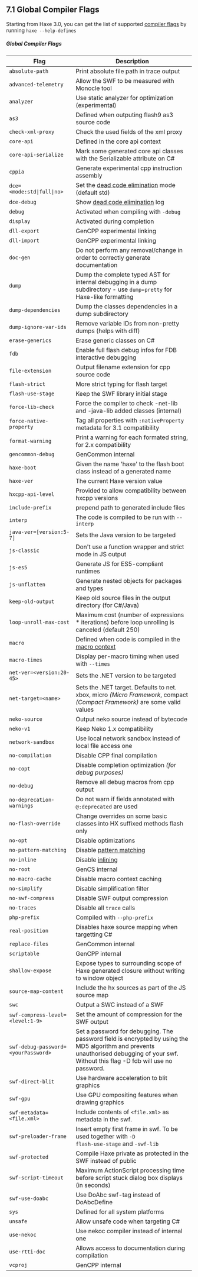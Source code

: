 ## 7.1 Global Compiler Flags

Starting from Haxe 3.0, you can get the list of supported [compiler flags](lf-condition-compilation.md) by running `haxe --help-defines`

##### Global Compiler Flags
 
 Flag  |  Description 
 --- | ---
<code>absolute-path</code>  |  Print absolute file path in trace output 
<code>advanced-telemetry</code>   |  Allow the SWF to be measured with Monocle tool 
<code>analyzer</code>   |  Use static analyzer for optimization (experimental) 
<code>as3</code>  |  Defined when outputing flash9 as3 source code 
<code>check-xml-proxy</code>   |  Check the used fields of the xml proxy 
<code>core-api</code>   |  Defined in the core api context 
<code>core-api-serialize</code>   |  Mark some generated core api classes with the Serializable attribute on C# 
<code>cppia</code>   |  Generate experimental cpp instruction assembly 
<code>dce=&lt;mode:std&#124;full&#124;no&gt;</code>   |  Set the [dead code elimination](cr-dce.md) mode (default std) 
<code>dce-debug</code>   |  Show [dead code elimination](cr-dce.md) log 
<code>debug</code>   |  Activated when compiling with <code>-debug</code> 
<code>display</code>   |  Activated during completion 
<code>dll-export</code>   |  GenCPP experimental linking 
<code>dll-import</code>   |  GenCPP experimental linking 
<code>doc-gen</code>   |  Do not perform any removal/change in order to correctly generate documentation 
<code>dump</code>   |  Dump the complete typed AST for internal debugging in a dump subdirectory - use <code>dump=pretty</code> for Haxe-like formatting 
<code>dump-dependencies</code>   |  Dump the classes dependencies in a dump subdirectory 
<code>dump-ignore-var-ids</code>   |  Remove variable IDs from non-pretty dumps (helps with diff) 
<code>erase-generics</code>   |  Erase generic classes on C# 
<code>fdb</code>   |  Enable full flash debug infos for FDB interactive debugging 
<code>file-extension</code>   |  Output filename extension for cpp source code 
<code>flash-strict</code>   |  More strict typing for flash target 
<code>flash-use-stage</code>   |  Keep the SWF library initial stage 
<code>force-lib-check</code>   |  Force the compiler to check -net-lib and -java-lib added classes (internal) 
<code>force-native-property</code>   |  Tag all properties with <code>:nativeProperty</code> metadata for 3.1 compatibility 
<code>format-warning</code>   |  Print a warning for each formated string, for 2.x compatibility 
<code>gencommon-debug</code>   |  GenCommon internal 
<code>haxe-boot</code>   |  Given the name 'haxe' to the flash boot class instead of a generated name 
<code>haxe-ver</code>   |  The current Haxe version value 
<code>hxcpp-api-level</code>   |  Provided to allow compatibility between hxcpp versions 
<code>include-prefix</code>   |  prepend path to generated include files 
<code>interp</code>   |  The code is compiled to be run with <code>--interp</code> 
<code>java-ver=[version:5-7]</code>   | Sets the Java version to be targeted 
<code>js-classic</code>   |  Don't use a function wrapper and strict mode in JS output 
<code>js-es5</code>   |  Generate JS for ES5-compliant runtimes 
<code>js-unflatten</code>   | Generate nested objects for packages and types 
<code>keep-old-output</code>   | Keep old source files in the output directory (for C#/Java) 
<code>loop-unroll-max-cost</code>   | Maximum cost (number of expressions * iterations) before loop unrolling is canceled (default 250) 
<code>macro</code>  | Defined when code is compiled in the [macro context](macro.md) 
<code>macro-times</code>  | Display per-macro timing when used with <code>--times</code> 
<code>net-ver=&lt;version:20-45&gt;</code>   |  Sets the .NET version to be targeted 
<code>net-target=&lt;name&gt;</code>   |  Sets the .NET target. Defaults to net. xbox, micro _(Micro Framework_, compact _(Compact Framework)_ are some valid values  
<code>neko-source</code>  | Output neko source instead of bytecode 
<code>neko-v1</code>  |  Keep Neko 1.x compatibility 
<code>network-sandbox</code>   |  Use local network sandbox instead of local file access one 
<code>no-compilation</code>   |  Disable CPP final compilation 
<code>no-copt</code>   |  Disable completion optimization _(for debug purposes)_ 
<code>no-debug</code>   |  Remove all debug macros from cpp output 
<code>no-deprecation-warnings</code>  | Do not warn if fields annotated with <code>@:deprecated</code> are used 
<code>no-flash-override</code>   |  Change overrides on some basic classes into HX suffixed methods flash only 
<code>no-opt</code>   |  Disable optimizations 
<code>no-pattern-matching</code>   |  Disable [pattern matching](lf-pattern-matching.md) 
<code>no-inline</code>   |  Disable [inlining](class-field-inline.md) 
<code>no-root</code>   |  GenCS internal 
<code>no-macro-cache</code>   |  Disable macro context caching 
<code>no-simplify</code>   |  Disable simplification filter 
<code>no-swf-compress</code>   |  Disable SWF output compression 
<code>no-traces</code>   |  Disable all <code>trace</code> calls 
<code>php-prefix</code>   |  Compiled with <code>--php-prefix</code> 
<code>real-position</code>   |  Disables haxe source mapping when targetting C# 
<code>replace-files</code>   |  GenCommon internal 
<code>scriptable</code>   |  GenCPP internal 
<code>shallow-expose</code>   |  Expose types to surrounding scope of Haxe generated closure without writing to window object 
<code>source-map-content</code>   |  Include the hx sources as part of the JS source map 
<code>swc</code>   |  Output a SWC instead of a SWF 
<code>swf-compress-level=&lt;level:1-9&gt;</code>   |  Set the amount of compression for the SWF output 
<code>swf-debug-password=&lt;yourPassword&gt;</code>   |  Set a password for debugging. The password field is encrypted by using the MD5 algorithm and prevents unauthorised debugging of your swf. Without this flag -D fdb will use no password. 
<code>swf-direct-blit</code>   |  Use hardware acceleration to blit graphics 
<code>swf-gpu</code>   |  Use GPU compositing features when drawing graphics 
<code>swf-metadata=&lt;file.xml&gt;</code>   |  Include contents of <code>&lt;file.xml&gt;</code> as metadata in the swf. 
<code>swf-preloader-frame</code>   |  Insert empty first frame in swf. To be used together with <code>-D flash-use-stage</code> and <code>-swf-lib</code> 
<code>swf-protected</code>   |  Compile Haxe private as protected in the SWF instead of public 
<code>swf-script-timeout</code>   |  Maximum ActionScript processing time before script stuck dialog box displays (in seconds) 
<code>swf-use-doabc</code>   |  Use DoAbc swf-tag instead of DoAbcDefine 
<code>sys</code>   |  Defined for all system platforms 
<code>unsafe</code>   |  Allow unsafe code when targeting C# 
<code>use-nekoc</code>   |  Use nekoc compiler instead of internal one 
<code>use-rtti-doc</code>   |  Allows access to documentation during compilation 
<code>vcproj</code>   |  GenCPP internal
